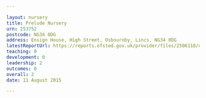 ```yaml
---

layout: nursery
title: Prelude Nursery
urn: 253752
postcode: NG34 0DG
address: Ensign House, High Street, Osbournby, Lincs, NG34 0DG
latestReportUrl: https://reports.ofsted.gov.uk/provider/files/2506110/urn/253752.pdf
teaching: 0
development: 0
leadership: 2
outcomes: 0
overall: 2
date: 11 August 2015

---
```

